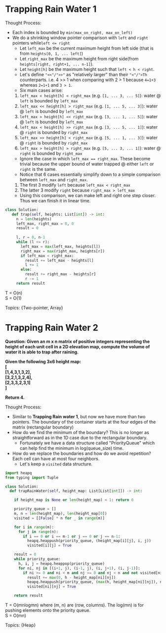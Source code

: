 # Trapping Rain Water 1

Thought Process:
* Each index is bounded by `min(max_on_right, max_on_left)`
* We do a shrinking window pointer comparison with `left` and `right` pointers while`left <= right`
  * Let `left_max` be the current maximum height from left side (that is from `heights[0, 1, ... left]`)
  * Let `right_max` be the maximum height from right side(from `heights[right, right+1, ... n-1]`).
  * Let `height[h]` be the maximum height such that `left < h < right`. 
  * Let's define `"<<"/">>"` as "relatively larger" than their `"<"/">Th` counterparts. i.e. 4 >> 1 when comparing with 2 > 1 because `4=1+3` whereas `2=1+1` and `3 > 1`. 
  * Six main cases arise:
   1. `left_max < height[h] < right_max` (e.g. `[1, ... 3, ... 5]`): water @ `left` is bounded by `left_max`
   2. `left_max << height[h] > right_max` (e.g. `[1, ... 5, ... 3]`): water @ `left` is bounded by `left_max`
   3. `left_max > height[h] << right_max` (e.g. `[3, ... 1, ... 5]`): water @ `left` is bounded by `left_max` 
   4. `left_max < height[h] >> right_max` (e.g. `[3, ... 5, ... 1]`): water @ `right` is bounded by `right_max`  
   5. `left_max >> height[h] < right_max` (e.g. `[5, ... 1, ... 3]`): water @ `right` is bounded by `right_max` 
   6. `left_max > height[h] > right_max` (e.g. `[5, ... 3, ... 1]`): water @ `right` is bounded by `right_max`
  * Ignore the case in which `left_max == right_max`. These become trivial because the upper bound of water trapped @ either `left` or `right` is the same. 
  * Notice that 6 cases essentially simplify down to a simple comparison between `left_max` and `right_max`.
  1. The first 3 modify `left` because `left_max < right_max`
  2. The latter 3 modify `right` because `right_max > left_max`
  * Using this comparison, we can make left and right one step closer. Thus we can finish it in linear time.
 ```python
class Solution:
    def trap(self, heights: List[int]) -> int: 
      n = len(heights)
      left_max, right_max = 0, 0
      result = 0
      
      l, r = 0, n-1
      while (l <= r):
        left_max = max(left_max, heights[l])
        right_max = max(right_max, heights[r])
        if left_max < right_max:
          result += left_max - heights[l]
          l += 1
        else:
          result += right_max - heights[r]
          r -= 1
      return result 
 ```  
 T = O(n)   
 S = O(1)   
 
 
Topics: {Two-pointer, Array}
 
# Trapping Rain Water 2

<b>Question: Given an m x n matrix of positive integers representing the height of each unit cell in a 2D elevation map, compute the volume of water it is able to trap after raining.  

Given the following 3x6 height map:  
\[  
  \[1,4,3,1,3,2\],  
  \[3,2,1,3,2,4\],  
  \[2,3,3,2,3,1\]  
\]  
  
Return 4.
</b>  

Thought Process:
* Similar to <b>Trapping Rain water 1</b>, but now we have more than two pointers. The boundary of the container starts at the four edges of the matrix (rectangular boundary)
* How do we find the minimum of the boundary? This is no longer as straightforward as in the 1D case due to the rectangular boundary.
  * Fortunately we have a data structure called "PriorityQueue" which can help find the minimum in log(queue_size) time.
* How do we replace the boundaries and how do we avoid repetition? Each cell can have at most four neighbors.
  * Let's keep a `visited` data structure.

```python
import heapq
from typing import Tuple

class Solution:
  def trapRainWater(self, height_map: List[List[int]]) -> int:

    if height_map is None or len(height_map) < 1: return 0

    priority_queue = []
    m, n = len(height_map), len(height_map[0])
    visited = [[False] * n for _ in range(m)]

    for i in range(m):
      for j in range(n):
        if i == 0 or i == m-1 or j == 0 or j == n-1:
          heapq.heappush(priority_queue, (height_map[i][j], i, j))
          visited[i][j] = True

    result = 0
    while priority_queue:
      h, i, j = heapq.heappop(priority_queue)
      for ni, nj in [(i+1, j), (i-1, j), (i, j+1), (i, j-1)]:
        if ni >= 0 and ni < m and nj >= 0 and nj < n and not visited[ni][nj]:
          result += max(0, h - height_map[ni][nj])
          heapq.heappush(priority_queue, (max(h, height_map[ni][nj]), ni, nj))
          visited[ni][nj] = True

    return result
```

T = O(mnlogmn)  where (m, n) are (row, columns). The log(mn) is for pushing elements onto the priority queue.  
S = O(mn)    


Topics: {Heap}

 
